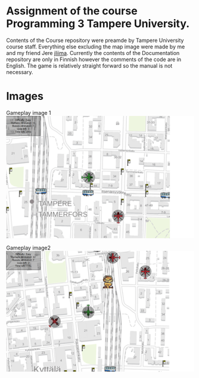 # Assignment of the course Programming 3 Tampere University.
Contents of the Course repository were preamde by Tampere University course staff. Everything else excluding the map image were made by me and my friend Jere [jliima](https://github.com/jliima). Currently the contents of the Documentation repository are only in Finnish however the comments of the code are in English. The game is relatively straight forward so the manual is not necessary.

# Images

Gameplay image 1
![](ss1.png)

Gameplay image2
![](ss2.png)

